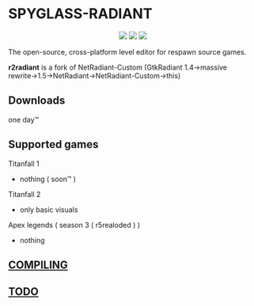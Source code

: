 # SPYGLASS-RADIANT
<p align="center">
  <img src="https://github.com/F1F7Y/r2radiant/actions/workflows/build.yml/badge.svg">
  <img src="https://img.shields.io/github/issues/F1F7Y/r2radiant">
  <img src="https://img.shields.io/github/issues-pr/F1F7Y/r2radiant">
</p>

The open-source, cross-platform level editor for respawn source games.

**r2radiant** is a fork of NetRadiant-Custom (GtkRadiant 1.4&rarr;massive rewrite&rarr;1.5&rarr;NetRadiant&rarr;NetRadiant-Custom&rarr;this)


## Downloads
one day:tm:

## Supported games
Titanfall 1
- nothing ( soon:tm: )

Titanfall 2
- only basic visuals

Apex legends ( season 3 ( r5realoded ) )
- nothing

## [COMPILING](/COMPILING.md)
## [TODO](/TODO.md)
